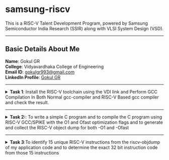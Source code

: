 # samsung-riscv

This is a RISC-V Talent Development Program, powered by Samsung Semiconductor India Research (SSIR) along with VLSI System Design (VSD).

---

## Basic Details About Me

**Name**: Gokul GR  
**College**: Vidyavardhaka College of Engineering  
**Email ID**: [gokulgr993@gmail.com](mailto:niranjanr916@gmail.com)  
**LinkedIn Profile**: [Gokul GR](https://www.linkedin.com/in/gokul-g-r-76134124a/)

---


<details>
  <summary><strong>Task 1</strong>: Install the RISC-V toolchain using the VDI link and Perform GCC Compilation In Both Normal gcc-compiler and RISC-V Based gcc compiler and check the result.</summary>

### Instructions
1. **VDI Link**: [Download Here](https://forgefunder.com/~kunal/riscv_workshop.vdi)  
   Password for the machine: `vsdiat`

2. **Install Ubuntu 18.04 LTS (Bionic Beaver)**  
   Install on Oracle Virtual Machine Box as mentioned in the guide.

3. **Perform GCC Compilation**  
   - Use both the normal GCC compiler and the RISC-V-based GCC compiler.
   - Compare the results.

  
**1. Install Ubuntu 18.04 LTS(Bionic Beaver) on Oracle Virtual Machine Box as given in the file**
  
![Screenshot 2025-01-05 193249](https://github.com/user-attachments/assets/11a1d650-b105-4a66-842a-b192525b4097)


**2. This screenshot shows a C program (sum1ton.c) compiled and executed, producing the output: "sum of numbers from 1 to 5 is 15". The program, displayed in a text editor (Leafpad).**
```
$ gvim sum1ton.c
$ gcc sum1ton.c
$ ./a.out
```

![Sum1ton](https://github.com/user-attachments/assets/99bfa897-d4bf-406e-a548-c53ae08eebb5)


**3.The screenshot shows the C Code compiled on RISC-V gcc Compiler.**
```
$ riscv64-unknown-elf-gcc -O1 -mabi=lp64 -march=rv64i -o sum1ton.o sum1ton.c
```
![C Code compiled on riscv gcc Compiler](https://github.com/user-attachments/assets/6ed71901-25ce-471f-8f34-1726ed220c92)



Verify that the file has been compiled using below command

```
$ ls -ltr sum1ton.o
```

**4. This screenshot shows the sum1ton.c C program being displayed using the cat command in the terminal, followed by its compilation using the RISC-V GCC compiler (riscv64-unknown-elf-gcc).**


![Cat Command](https://github.com/user-attachments/assets/7f38a710-621a-4333-af8b-3910cbd9dc4b)


**5.The assembly code is generated using**
```
$ riscv64-unknown-elf-objdump -d sum1ton.o
$ riscv64-unknown-elf-objdump -d sum1ton.o | less
```
* Here the **-d** stands for disassemble
* **Objdump using -O1 format**
* ```
   $ riscv64-unknown-elf-gcc -O1 -mabi=lp64 -march=rv64i -o sum1ton.o sum1ton.c
  
![Objdump using -O1 format](https://github.com/user-attachments/assets/6703bb29-75d1-492a-9b67-faac24f2dc01)


* **Number of Instruction for -O1 format**
![calculate -O1 format](https://github.com/user-attachments/assets/40042543-942d-41c6-b703-59f3e465def0)


* Here there are 11 instructions that is B in hexadecimal
---
* **Objdump using -Ofast format**
* ```
  $ riscv64-unknown-elf-gcc -Ofast -mabi=lp64 -march=rv64i -o sum1ton.o sum1ton.c
  
![Objdump using -Ofast format](https://github.com/user-attachments/assets/88575f69-8b48-4fa8-8624-97a032abeb95)

* **Number of Instruction for -Ofast format**

![calculate -Ofast format](https://github.com/user-attachments/assets/09452187-f4c2-4129-bf18-f064f5d90dd4)

* Here there are 11 instructions that is B in hexadecimal
  </details>
------------


<details>
<summary><b>Task 2:</b>: To write a simple C program and to compile the C program using RISC-V GCC/SPIKE with the O1 and Ofast optimization flags and to generate and collect the RISC-V object dump for both -O1 and -Ofast</summary> 
  
### 1.Simple C program Compilation
![gcc_compilation](https://github.com/user-attachments/assets/a7eda4d8-6889-429c-a896-cfe7311f3abb)

### 2.verify that your code is giving same output even when you use RISC-V compiler as shown.
![RISC-v_compilation](https://github.com/user-attachments/assets/d1ef12bf-a549-4783-9857-87c7c3165005)

Here that spike command is used in place of ./a.out to see the output and successfully we have obtained same output
```
$ riscv64-unknown-elf-gcc -Ofast -mabi=lp64 -march=rv64i -o factorialofn.o factorialofn.c

$ spike pk factorialofn.o
```
### 3. assembly code instructions using the SPIKE tool.
![spike-O1](https://github.com/user-attachments/assets/68769899-3a94-406d-bd6e-a3f23c651fea)

![spike-Ofast](https://github.com/user-attachments/assets/933585b3-9ee6-4262-845c-deef45203e0a)

lui : load upper immediate basically a RISC-V register has 32 bits in which the first 7 are opcode and next from 7 to 11 is rd and next remaning bits are immediate to which the value 0x2b is inserted
Next instruction which is going to be executed according to dumpfile will be addi sp,sp,-48.

which means 48 decimal value which will be 30 in hexa that much will be subtracted from the current stack pointer value. 

### 4. RISC-V object dump for O1 optimization level
![obj_dump_for_O1](https://github.com/user-attachments/assets/caa7893a-36b3-460f-a992-c31c0ee4190f)

### 5. RISC-V object dump for Ofast optimization level
![obj_dump_for_Ofast](https://github.com/user-attachments/assets/ead23dc5-084e-4319-89dd-92fe11edbe44)

  
</details>

--------

<details>
  <summary><strong>Task 3</strong>:To identify 15 unique RISC-V instructions from the riscv-objdump of my application code and to determine the exact 32 bit instruction code from those 15 instructions</summary>

![Ofast](https://github.com/user-attachments/assets/7c2a5809-73de-4c78-be8d-09fca6c90b2c)



## 1. lui (Load Upper Immediate)

Loads a 20-bit immediate value into the upper 20 bits of a register, while the lower 12 bits are set to zero.
lui a0, 0x2b (Loads 0x2b000 into a0).
Instruction Code: 0x0002b537
Type: U-type (Upper immediate)

## 2. addi (Add Immediate)

Adds a sign-extended 12-bit immediate value to a register and stores the result in a destination register.
addi a0, a0, -704 (Adds -704 to a0 and stores the result back in a0).
Instruction Code: 0xd4050513
Type: I-type (Immediate)

## 3. sd (Store Doubleword)

Stores a 64-bit value from a source register to memory.
sd s1, 24(sp) (Stores the value of s1 at the memory address sp + 24).
Instruction Code: 0x00913c23
Type: S-type (Store)

## 4. jal (Jump and Link)

Jumps to a target address and saves the return address in the link register (ra).
jal ra, 1058b (Jumps to address 1058b and stores the return address in ra).
Instruction Code: 0x4f0000ef
Type: J-type (Jump and Link)

## 5. lw (Load Word)

Loads a 32-bit value from memory into a register.
lw s1, 12(sp) (Loads a 32-bit word from sp + 12 into s1).
Instruction Code: 0x00c12483
Type: I-type (Load)

## 6. bltz (Branch if Less Than Zero)

Pseudo-instruction for blt (branch if less than). Checks if the source register is less than zero, and if true, branches to the target address.
bltz a1, 10134 (Branches if a1 is less than zero).
Instruction Code: 0x044c4a63
Type: B-type (Branch)

## 7. li (Load Immediate)

Pseudo-instruction for addi. Loads an immediate value into a register.
li a0, 1 (Loads 1 into a0).
Instruction Code: 0x00100513
Type: I-type (Immediate)

## 8.beqz (Branch if Equal to Zero)

Pseudo-instruction for beq. Checks if a register equals zero, and if true, branches to the target address.
beqz a5, 1015c (Branches if a5 is zero).
Instruction Code: 0x00078663
Type: B-type (Branch)

## 9. addiw (Add Immediate Word)

Adds a sign-extended 12-bit immediate to a 32-bit word and stores the result in the destination register.
addiw s1, s1, 1 (Adds 1 to s1 and stores the result back in s1).
Instruction Code: 0x0011a09b
Type: I-type (Immediate)

## 10. mv (Move)

Pseudo-instruction for addi. Copies the value from one register to another.
mv a0, a0 (Moves the value of a0 to a0, effectively a no-op).
Instruction Code: 0x00050513
Type: I-type (Immediate)


## 11. bne (Branch if Not Equal)

Compares two registers and branches to a target address if they are not equal.
bne s1, s0, 10100 (Branches if s1 is not equal to s0).
Instruction Code: 0xfea592e3
Type: B-type (Branch)

## 12. ld (Load Doubleword)

Loads a 64-bit doubleword from memory into a register.
ld s0, 32(sp) (Loads a 64-bit value from sp + 32 into s0).
Instruction Code: 0x02013083
Type: I-type (Load)

## 13.ret (Return)

Pseudo-instruction for jalr. Returns from a function by jumping to the address in the link register (ra).
ret (Jumps to the address in ra).
Instruction Code: 0x00008067
Type: I-type (Jump and Link Register)

## 14. j (Jump)

Pseudo-instruction for jal. Unconditionally jumps to a specified address.
j 1011c (Jumps to address 1011c).
Instruction Code: 0xfddff06f
Type: J-type (Jump)

## 15.auipc (Add Upper Immediate to PC)

 Adds a 20-bit immediate value to the upper 20 bits of the program counter (PC) and stores the result in a destination register.
auipc a5, 0xfffff (Adds 0xfffff000 to the current PC and stores the result in a5).
Instruction Code: 0xfffff797
Type: U-type (Upper immediate)


</details>
